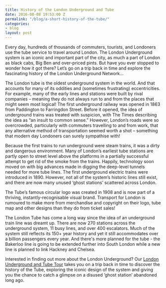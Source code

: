 ```yaml
---
title: History of the London Underground and Tube
date: 2016-08-08 19:53:00 Z
permalink: "/blog/a-short-history-of-the-tube/"
categories:
- blog
layout: post
---
```


Every day, hundreds of thousands of commuters, tourists, and Londoners use the tube service to travel around London. The London Underground system is an iconic and important part of the city, as much a part of London as black cabs, Big Ben and over-priced pints. But have you ever stopped to wonder how it got there? Let’s go on a trip back in time and explore the fascinating history of the London Underground Network...

The London tube is the oldest underground system in the world. And that accounts for many of its oddities and (sometimes frustrating) eccentricities. For example, many of the early lines and stations were built by rival companies – meaning they do not always run to and from the places that might seem most logical! The first underground railway was opened in 1863 from Paddington to Farringdon Street. Before it opened, the idea of underground trains was treated with suspicion, with The Times describing the idea as “an insult to common sense.” However, London’s roads were so overcrowded, particularly with commuters travelling to and from work, that any alternative method of transportation seemed worth a shot – something that modern day Londoners can surely sympathise with!

Because the first trains to run underground were steam trains, it was a dirty and dangerous environment. Many of London’s earliest tube stations are partly open to street level above the platforms in a partially successful attempt to get rid of the smoke from the trains. Happily, technology soon moved on with big advances made in digging the deep-level tunnels needed for more tube lines. The first underground electric trains were introduced in 1890. However, not all of the system’s historic lines still exist, and there are now many unused ‘ghost stations’ scattered across London.

The Tube’s famous circular logo was created in 1908 and is now part of a thriving, instantly-recognisable visual brand. Transport for London is rumoured to make more from merchandise and copyright on their logo, tube map and other designs than they do from ticket sales!

The London Tube has come a long way since the idea of an underground train line was dreamt up. There are now 270 stations across the underground system, 11 busy lines, and over 400 escalators. Much of the system still reflects its 150+ year history and yet it still accommodates over a billion passengers every year. And there's more planned for the tube - the Bakerloo line is going to be extended further into South London while a new line is planned to link Hackney and Chelsea.

Interested in finding out more about the London Underground? Our [London Underground and Tube Tour](/tours/london-underground-and-tube-tour/) takes you on a trip back in time to discover the history of the Tube, exploring the iconic design of the system and giving you the chance to catch a glimpse on a disused ‘ghost station’ abandoned long ago.